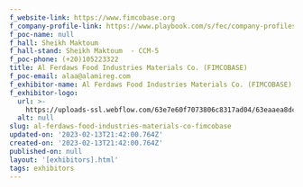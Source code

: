 ```yaml
---
f_website-link: https://www.fimcobase.org
f_company-profile-link: https://www.playbook.com/s/fec/company-profiles
f_poc-name: null
f_hall: Sheikh Maktoum
f_hall-stand: Sheikh Maktoum  - CCM-5
f_poc-phone: (+20)105223322
title: Al Ferdaws Food Industries Materials Co. (FIMCOBASE)
f_poc-email: alaa@alamireg.com
f_exhibitor-name: Al Ferdaws Food Industries Materials Co. (FIMCOBASE)
f_exhibitor-logo:
  url: >-
    https://uploads-ssl.webflow.com/63e7e60f7073806c8317ad04/63eaaea8dc6b5ef05ba77529_YWNiMw.png
  alt: null
slug: al-ferdaws-food-industries-materials-co-fimcobase
updated-on: '2023-02-13T21:42:00.764Z'
created-on: '2023-02-13T21:42:00.764Z'
published-on: null
layout: '[exhibitors].html'
tags: exhibitors
---
```



